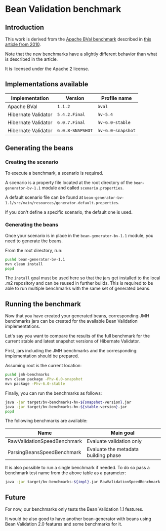 # Bean Validation benchmark

## Introduction

This work is derived from the [Apache BVal benchmark](http://svn.apache.org/repos/asf/bval/sandbox/jsr303-impl-bench/) described in [this article from 2010](http://carinae.net/2010/06/benchmarking-hibernate-validator-and-apache-beanvalidation-the-two-jsr-303-implementations/).

Note that the new benchmarks have a slightly different behavior than what is described in the article.

It is licensed under the Apache 2 license.

## Implementations available

| Implementation      | Version          | Profile name      |
|---------------------|------------------|-------------------|
| Apache BVal         | `1.1.2`          | `bval`            |
| Hibernate Validator | `5.4.2.Final`    | `hv-5.4`          |
| Hibernate Validator | `6.0.7.Final`    | `hv-6.0-stable`   |
| Hibernate Validator | `6.0.8-SNAPSHOT` | `hv-6.0-snapshot` |

## Generating the beans

### Creating the scenario

To execute a benchmark, a scenario is required.

A scenario is a property file located at the root directory of the `bean-generator-bv-1.1` module and called `scenario.properties`.

A default scenario file can be found at `bean-generator-bv-1.1/src/main/resources/generator.default.properties`.

If you don't define a specific scenario, the default one is used.

### Generating the beans

Once your scenario is in place in the `bean-generator-bv-1.1` module, you need to generate the beans.

From the root directory, run:

```bash
pushd bean-generator-bv-1.1
mvn clean install
popd
```

The `install` goal must be used here so that the jars get installed to the local
.m2 repository and can be reused in further builds. This is required to be able
to run multiple benchmarks with the same set of generated beans.
 
## Running the benchmark

Now that you have created your generated beans, corresponding JMH benchmarks
jars can be created for the available Bean Validation implementations.

Let's say you want to compare the results of the full benchmark for the current stable
and latest snapshot versions of Hibernate Validator.

First, jars including the JMH benchmarks and the corresponding implementation should be prepared.

Assuming root is the current location:

```bash
pushd jmh-benchmarks
mvn clean package -Phv-6.0-snapshot
mvn package -Phv-6.0-stable
```

Finally, you can run the benchmarks as follows:

```bash
java -jar target/bv-benchmarks-hv-${snapshot-version}.jar
java -jar target/bv-benchmarks-hv-${stable-version}.jar
popd
```

The following benchmarks are available:

| Name                              | Main goal                                |
|-----------------------------------|------------------------------------------|
| RawValidationSpeedBenchmark       | Evaluate validation only                 |
| ParsingBeansSpeedBenchmark        | Evaluate the metadata building phase     |

It is also possible to run a single benchmark if needed. To do so
pass a benchmark test name from the above table as a parameter:

```bash
java -jar target/bv-benchmarks-${impl}.jar RawValidationSpeedBenchmark
```

## Future

For now, our benchmarks only tests the Bean Validation 1.1 features.

It would be also good to have another bean-generator with beans using Bean Validation 2.0
features and some benchmarks for it.
